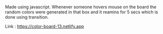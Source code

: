 Made using javascript. Whenever someone hovers mouse on the board the random colors were generated in that box and it reamins for 5 secs which is done using transition.

Link : https://color-board-13.netlify.app
